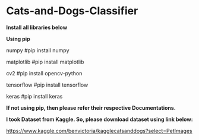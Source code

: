 # Cats-and-Dogs-Classifier

**Install all libraries below**

**Using pip**

numpy	      	#pip install numpy

matplotlib  	#pip install matplotlib

cv2	        	#pip install opencv-python

tensorflow   	#pip install tensorflow

keras	      	#pip install keras



**If not using pip, then please refer their respective Documentations.**



**I took Dataset from Kaggle. So, please download dataset using link below:**

https://www.kaggle.com/benvictoria/kagglecatsanddogs?select=PetImages
